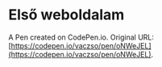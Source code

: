 # Első weboldalam

A Pen created on CodePen.io. Original URL: [https://codepen.io/vaczso/pen/oNWeJEL](https://codepen.io/vaczso/pen/oNWeJEL).


